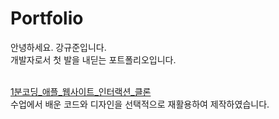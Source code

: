# Portfolio
안녕하세요. 강규준입니다.<br>
개발자로서 첫 발을 내딛는 포트폴리오입니다.<br>
<br>

<a href="https://inf.run/BYWA" target="_blank">1분코딩_애플_웹사이트_인터랙션_클론</a><br>
수업에서 배운 코드와 디자인을 선택적으로 재활용하여 제작하였습니다.